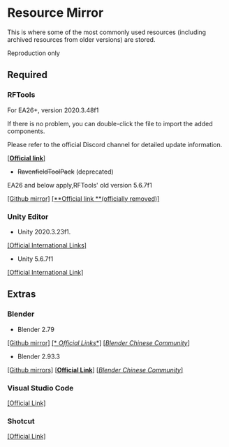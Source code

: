 # Resource Mirror

This is where some of the most commonly used resources (including archived resources from older versions) are stored.

Reproduction only

## Required

### RFTools

For EA26+, version 2020.3.48f1

If there is no problem, you can double-click the file to import the added components.

Please refer to the official Discord channel for detailed update information.

[[**Official link**]](https://www.ravenfieldgame.com/rftools/RFTools.unitypackage)

- ~~RavenfieldToolPack~~ (deprecated)

EA26 and below apply,RFTools' old version 5.6.7f1

[[Github mirror]](https://github.com/Leafx-code/RavenfieldCommunityResource/releases/download/Resource/RavenfieldToolsPack.zip) [[**Official link **(officially removed)]](http://ravenfieldgame.com/modding.html) 

### Unity Editor
- Unity 2020.3.23f1.   
 
[[Official International Links]](https://download.unity3d.com/download_unity/c5d91304a876/Windows64EditorInstaller/UnitySetup64-2020.3.23f1.exe)

- Unity 5.6.7f1    

[[Official International Link]](https://download.unity3d.com/download_unity/e80cc3114ac1/Windows64EditorInstaller/UnitySetup64-5.6.7f1.exe)

## Extras

### Blender
- Blender 2.79

[[Github mirror]](https://github.com/Leafx-code/RavenfieldCommunityResource/releases/download/Resource/blender-2.79-windows64_2.msi) [[* *Official Links**]](https://www.blender.org/) [[*Blender Chinese Community*]](https://www.blendercn.org/)

- Blender 2.93.3    

[[Github mirrors]](https://github.com/Leafx-code/RavenfieldCommunityResource/releases/download/Resource/blender-2.93.3-windows-x64.msi) [ [**Official Link**]](https://www.blender.org/) [[*Blender Chinese Community*]](https://www.blendercn.org/)

### Visual Studio Code 
[[Official Link]](https://code.visualstudio.com/)

### Shotcut 
[[Official Link]](https://www.shotcut.org/)